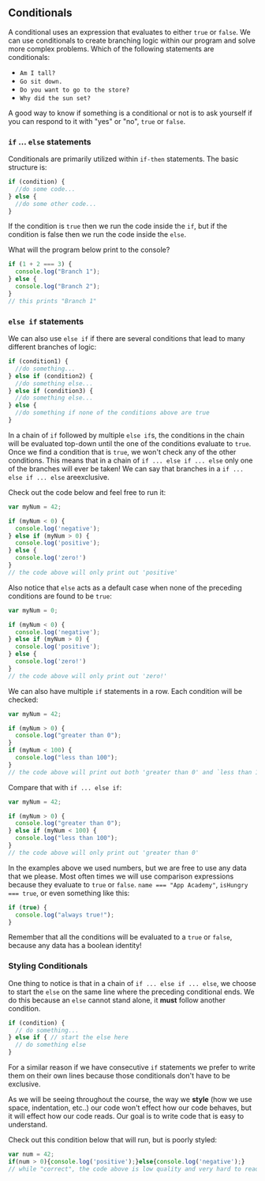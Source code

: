 ## Conditionals

A conditional uses an expression that evaluates to either `true` or `false`. We can
use conditionals to create branching logic within our program and solve more
complex problems. Which of the following statements are conditionals:

*  `Am I tall?`
*  `Go sit down.`
*  `Do you want to go to the store?`
*  `Why did the sun set?`

A good way to know if something is a conditional or not is to ask yourself if you
can respond to it with "yes" or "no", `true` or `false`.

### `if` ... `else` statements

Conditionals are primarily utilized within `if-then` statements. The basic
structure is:

```js
if (condition) {
  //do some code...
} else {
  //do some other code...
}
```

If the condition is `true` then we run the code inside the `if`, but if the condition is false then we run the code inside the `else`.

What will the program below print to the console?

```js
if (1 + 2 === 3) {
  console.log("Branch 1");
} else {
  console.log("Branch 2");
}
// this prints "Branch 1"
```

### `else if` statements

We can also use `else if` if there are several conditions that lead to many
different branches of logic:

```js
if (condition1) {
  //do something...
} else if (condition2) {
  //do something else...
} else if (condition3) {
  //do something else...
} else {
  //do something if none of the conditions above are true
}
```

In a chain of `if` followed by multiple `else if`s, the conditions in the chain
will be evaluated top-down until the one of the conditions evaluate to `true`.
Once we find a condition that is `true`,  we won't check any of the other
conditions.
This means that in a chain of `if ... else if ... else` only one of the branches
will ever be taken! We can say that branches in a `if ... else if ... else`
areexclusive.

Check out the code below and feel free to run it:

```js
var myNum = 42;

if (myNum < 0) {
  console.log('negative');
} else if (myNum > 0) {
  console.log('positive');
} else {
  console.log('zero!')
}
// the code above will only print out 'positive'
```

Also notice that `else` acts as a default case when none of the preceding
conditions are found to be `true`:

```js
var myNum = 0;

if (myNum < 0) {
  console.log('negative');
} else if (myNum > 0) {
  console.log('positive');
} else {
  console.log('zero!')
}
// the code above will only print out 'zero!'
```

We can also have multiple `if` statements in a row. Each condition will be
checked:

```js
var myNum = 42;

if (myNum > 0) {
  console.log("greater than 0");
}
if (myNum < 100) {
  console.log("less than 100");
}
// the code above will print out both 'greater than 0' and `less than 100`
```

Compare that with `if ... else if`:

```js
var myNum = 42;

if (myNum > 0) {
  console.log("greater than 0");
} else if (myNum < 100) {
  console.log("less than 100");
}
// the code above will only print out 'greater than 0'
```

In the examples above we used numbers, but we are free to use any data that we please.
Most often times we will use comparison expressions because they evaluate to `true` or
`false`. `name === "App Academy"`, `isHungry === true`, or even something like this:

```js
if (true) {
  console.log("always true!");
}
```

Remember that all the conditions will be evaluated to a `true` or `false`, because any
data has a boolean identity!

### Styling Conditionals
One thing to notice is that in a chain of `if ... else if ... else`, we choose
to start the `else` on the same line where the preceding conditional ends. We
do this because an `else` cannot stand alone, it **must** follow another
condition.

```js
if (condition) {
  // do something...
} else if { // start the else here
  // do something else
}
```

For a similar reason if we have consecutive `if` statements we prefer to write
them on their own lines because those conditionals don't have to be exclusive.

As we will be seeing throughout the course, the way we **style** (how we use
space, indentation, etc..) our code won't effect how our code behaves, but it
will effect how our code reads. Our goal is to write code that is easy to understand.

Check out this condition below that will run, but is poorly styled:

```js
var num = 42;
if(num > 0){console.log('positive');}else{console.log('negative');}
// while "correct", the code above is low quality and very hard to read
```
